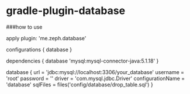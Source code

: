 # gradle-plugin-database

###how to use

apply plugin: 'me.zeph.database'

configurations {
    database
}

dependencies {
    database 'mysql:mysql-connector-java:5.1.18'
}

database {
    url = 'jdbc:mysql://localhost:3306/your_database'
    username = 'root'
    password = ''
    driver = 'com.mysql.jdbc.Driver'
    configurationName = 'database'
    sqlFiles = files('config/database/drop_table.sql')
}